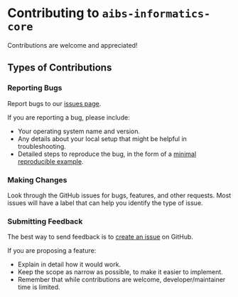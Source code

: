 # Contributing to `aibs-informatics-core`

Contributions are welcome and appreciated!

## Types of Contributions

### Reporting Bugs

Report bugs to our [issues page](https://github.com/aibs-informatics-core/issues).

If you are reporting a bug, please include:

- Your operating system name and version.
- Any details about your local setup that might be helpful in troubleshooting.
- Detailed steps to reproduce the bug, in the form of a [minimal reproducible example](https://stackoverflow.com/help/minimal-reproducible-example).

### Making Changes

Look through the GitHub issues for bugs, features, and other requests. Most issues will have a label that can help you identify the type of issue.  

### Submitting Feedback

The best way to send feedback is to [create an issue](https://github.com/aibs-informatics-core/issues/new) on GitHub.

If you are proposing a feature:

- Explain in detail how it would work.
- Keep the scope as narrow as possible, to make it easier to implement.
- Remember that while contributions are welcome, developer/maintainer time is limited.
